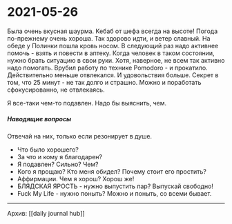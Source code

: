 # 2021-05-26
Была очень вкусная шаурма. Кебаб от шефа всегда на высоте!
Погода по-прежнему очень хороша. Так здорово идти, и ветер славный.
На обеде у Полинки пошла кровь носом. В следующий раз надо активнее помочь - взять и повести в аптеку. Когда человек в таком состоянии, нужно брать ситуацию в свои руки. Хотя, наверное, не всем так активно надо помогать.
Врубил работу по технике Pomodoro - и прокатило.
Действительно меньше отвлекался.
И удовольствия больше.
Секрет в том, что 25 минут - не так долго и страшно.
Можно и поработать сфокусированно, не отвлекаясь.

Я все-таки чем-то подавлен. Надо бы выяснить, чем.

##### Наводящие вопросы
Отвечай на них, только если резонирует в душе.
- Что было хорошего?
- За что и кому я благодарен?
- Я подавлен? Сильно? Чем?
- Кого я прощаю? Кто меня обидел? Почему стоит его простить?
- Аффирмации. Чем я хорош? Хорош же!
- БЛЯДСКАЯ ЯРОСТЬ - нужно выпустить пар? Выпускай свободно!
- Fuck My Life - нужно поныть? Можно и поныть, со всеми бывает.

***
Архив: [[daily journal hub]]